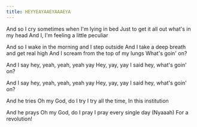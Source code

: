 ```yaml
---
title: HEYYEAYAAEYAAAEYA
---
```


And so I cry sometimes when I'm lying in bed
Just to get it all out what's in my head
And I, I'm feeling a little peculiar

And so I wake in the morning and I step outside
And I take a deep breath and get real high
And I scream from the top of my lungs
What's goin' on?

And I say hey, yeah, yeah, yeah yay
Hey, yay, yay
I said hey, what's goin' on?

And I say hey, yeah, yeah, yeah yay
Hey, yay, yay
I said hey, what's goin' on?

And he tries
Oh my God, do I try
I try all the time,
In this institution

And he prays
Oh my God, do I pray
I pray every single day
(Nyaaah)
For a revolution!
